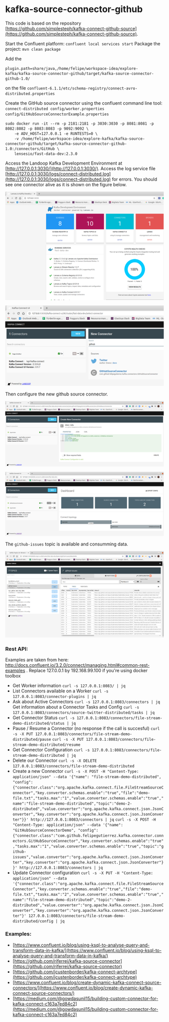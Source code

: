 # kafka-source-connector-github

This code is based on the repository [https://github.com/simplesteph/kafka-connect-github-source](https://github.com/simplesteph/kafka-connect-github-source).

Start the Confluent platform: `confluent local services start`
Package the project: `mvn clean package`

Add the 
```
plugin.path=share/java,/home/felipe/workspace-idea/explore-kafka/kafka-source-connector-github/target/kafka-source-connector-github-1.0/
```
on the file `confluent-6.1.1/etc/schema-registry/connect-avro-distributed.properties`

Create the GitHub source connector using the confluent command line tool: `connect-distributed config/worker.properties config/GitHubSourceConnectorExample.properties`






```
sudo docker run -it --rm -p 2181:2181 -p 3030:3030 -p 8081:8081 -p 8082:8082 -p 8083:8083 -p 9092:9092 \
    -e ADV_HOST=127.0.0.1 -e RUNTESTS=0 \
    -v /home/felipe/workspace-idea/explore-kafka/kafka-source-connector-github/target/kafka-source-connector-github-1.0:/connectors/GitHub \
    lensesio/fast-data-dev:2.3.0
```

Access the Landoop Kafka Development Environment at [http://127.0.0.1:3030/](http://127.0.0.1:3030/). Access the log service file [http://127.0.0.1:3030/logs/connect-distributed.log](http://127.0.0.1:3030/logs/connect-distributed.log) for errors. You should see one connector alive as it is shown on the figure below.


![Kafka Development Environment](figures/connector-alive.png)

![GitHubSourceConnector available](figures/github-source-connector.png)

Then configure the new github source connector.

![new github source connector configuration](figures/new-github-connector-kubernetes.png)

![new github source connector created](figures/new-github-connector-kubernetes-created.png)

The `github-issues` topic is available and consumming data.

![GitHub issues topic available](figures/github-issues-topic.png)

### Rest API:
Examples are taken from here: http://docs.confluent.io/3.2.0/connect/managing.html#common-rest-examples . Replace 127.0.0.1 by 192.168.99.100 if you're using docker toolbox
 - Get Worker information
`curl -s 127.0.0.1:8083/ | jq`
 - List Connectors available on a Worker
`curl -s 127.0.0.1:8083/connector-plugins | jq`
 - Ask about Active Connectors
`curl -s 127.0.0.1:8083/connectors | jq`
  Get information about a Connector Tasks and Config
`curl -s 127.0.0.1:8083/connectors/source-twitter-distributed/tasks | jq`
 - Get Connector Status
`curl -s 127.0.0.1:8083/connectors/file-stream-demo-distributed/status | jq`
 - Pause / Resume a Connector (no response if the call is succesful)
`curl -s -X PUT 127.0.0.1:8083/connectors/file-stream-demo-distributed/pause`
`curl -s -X PUT 127.0.0.1:8083/connectors/file-stream-demo-distributed/resume`
 - Get Connector Configuration
`curl -s 127.0.0.1:8083/connectors/file-stream-demo-distributed | jq`
 - Delete our Connector
`curl -s -X DELETE 127.0.0.1:8083/connectors/file-stream-demo-distributed`
 - Create a new Connector
`curl -s -X POST -H "Content-Type: application/json" --data '{"name": "file-stream-demo-distributed", "config":{"connector.class":"org.apache.kafka.connect.file.FileStreamSourceConnector","key.converter.schemas.enable":"true","file":"demo-file.txt","tasks.max":"1","value.converter.schemas.enable":"true","name":"file-stream-demo-distributed","topic":"demo-2-distributed","value.converter":"org.apache.kafka.connect.json.JsonConverter","key.converter":"org.apache.kafka.connect.json.JsonConverter"}}' http://127.0.0.1:8083/connectors | jq`
`curl -s -X POST -H "Content-Type: application/json" --data '{"name": "GitHubSourceConnectorDemo", "config":{"connector.class":"com.github.felipegutierrez.kafka.connector.connectors.GitHubSourceConnector","key.converter.schemas.enable":"true","tasks.max":"1","value.converter.schemas.enable":"true","topic":"github-issues","value.converter":"org.apache.kafka.connect.json.JsonConverter","key.converter":"org.apache.kafka.connect.json.JsonConverter"}}' http://127.0.0.1:8083/connectors | jq`
 - Update Connector configuration
`curl -s -X PUT -H "Content-Type: application/json" --data '{"connector.class":"org.apache.kafka.connect.file.FileStreamSourceConnector","key.converter.schemas.enable":"true","file":"demo-file.txt","tasks.max":"2","value.converter.schemas.enable":"true","name":"file-stream-demo-distributed","topic":"demo-2-distributed","value.converter":"org.apache.kafka.connect.json.JsonConverter","key.converter":"org.apache.kafka.connect.json.JsonConverter"}' 127.0.0.1:8083/connectors/file-stream-demo-distributed/config | jq`


### Examples:
 - [https://www.confluent.io/blog/using-ksql-to-analyse-query-and-transform-data-in-kafka/](https://www.confluent.io/blog/using-ksql-to-analyse-query-and-transform-data-in-kafka/)
 - [https://github.com/riferrei/kafka-source-connector](https://github.com/riferrei/kafka-source-connector)
 - [https://github.com/jcustenborder/kafka-connect-archtype](https://github.com/jcustenborder/kafka-connect-archtype)
 - [https://www.confluent.io/blog/create-dynamic-kafka-connect-source-connectors/](https://www.confluent.io/blog/create-dynamic-kafka-connect-source-connectors/)
 - [https://medium.com/@gowdasunil15/building-custom-connector-for-kafka-connect-c163a7ed84c2](https://medium.com/@gowdasunil15/building-custom-connector-for-kafka-connect-c163a7ed84c2)

